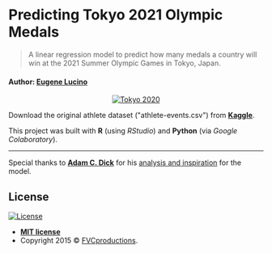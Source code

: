 # Predicting Tokyo 2021 Olympic Medals

> A linear regression model to predict how many medals a country will win at the 2021 Summer Olympic Games in Tokyo, Japan.

#### Author: <a href="https://www.github.com/eugenerbl" target="_blank">**Eugene Lucino**</a>

<p align="center">
  <a href="https://www.olympic.org/tokyo-2020"><img src="https://stillimg.olympic.org/games/280x280/2020_1.png?interpolation=lanczos-none&resize=480:480" title="Tokyo 2020" alt="Tokyo 2020" target="_blank"></a>
</p>

Download the original athlete dataset ("athlete-events.csv") from <a href="https://www.kaggle.com/heesoo37/120-years-of-olympic-history-athletes-and-results" target="_blank">**Kaggle**</a>.

This project was built with **R** (using *RStudio*) and **Python** (via *Google Colaboratory*).

---

Special thanks to <a href="https://towardsdatascience.com/the-tokyo-2020-olympic-champions-ad6bcc7fac72" target="_blank">**Adam C. Dick**</a> for his [analysis and inspiration](https://github.com/acdick/tokyo_2020_olympic_champions) for the model.

## License

[![License](http://img.shields.io/:license-mit-blue.svg?style=flat-square)](http://badges.mit-license.org)

- **[MIT license](http://opensource.org/licenses/mit-license.php)**
- Copyright 2015 © <a href="http://fvcproductions.com" target="_blank">FVCproductions</a>.
